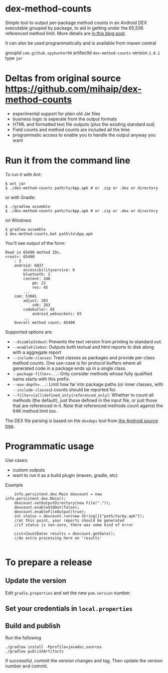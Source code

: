 # dex-method-counts

Simple tool to output per-package method counts in an Android DEX executable grouped by package, to aid in getting under the 65,536 referenced method limit. More details are [in this blog post](http://blog.persistent.info/2014/05/per-package-method-counts-for-androids.html).

It can also be used programmatically and is available from maven central

groupId `com.github.spyhunter99`
artifactId `dex-method-counts`
version `2.0.1`
type `jar`

# Deltas from original source https://github.com/mihaip/dex-method-counts

* experimental support for plain old Jar files
* business logic is seperate from the output formats
* HTML and formatted text file outputs (plus the existing standard out)
* Field counts and method counts are included all the time
* programmatic access to enable you to handle the output anyway you want

# Run it from the command line

To run it with Ant:

    $ ant jar
    $ ./dex-method-counts path/to/App.apk # or .zip or .dex or directory

or with Gradle:

    $ ./gradlew assemble
    $ ./dex-method-counts path/to/App.apk # or .zip or .dex or directory

on Windows:

    $ gradlew assemble
    $ dex-method-counts.bat path\to\App.apk

You'll see output of the form:

    Read in 65490 method IDs.
    <root>: 65490
        : 3
        android: 6837
            accessibilityservice: 6
            bluetooth: 2
            content: 248
                pm: 22
                res: 45
            ...
        com: 53881
            adjust: 283
                sdk: 283
            codebutler: 65
                android_websockets: 65
            ...
        Overall method count: 65490

Supported options are:

* `--disableStdout`: Prevents the text version from printing to standard out.
* `--enableFileOut`: Outputs both textual and html reports to disk along with a aggregate report
* `--include-classes`: Treat classes as packages and provide per-class method counts. One use-case is for protocol buffers where all generated code in a package ends up in a single class.
* `--package-filter=...`: Only consider methods whose fully qualified name starts with this prefix.
* `--max-depth=...`: Limit how far into package paths (or inner classes, with `--include-classes`) counts should be reported for.
* `--filter=[all|defined_only|referenced_only]`: Whether to count all methods (the default), just those defined in the input file, or just those that are referenced in it. Note that referenced methods count against the 64K method limit too.

The DEX file parsing is based on the `dexdeps` tool from
[the Android source tree](https://android.googlesource.com/platform/dalvik.git/+/master/tools/dexdeps/).


# Programmatic usage

Use cases:

* custom outputs
* want to run it as a build plugin (maven, gradle, etc)

Example

````
    info.persistent.dex.Main dexcount = new info.persistent.dex.Main();
    dexcount.setOutputDirectory(new File("."));
    dexcount.enableStdOut(false);
    dexcount.enableFileOutput(true);
    int status = dexcount.run(new String[]{"path/to/my.apk"});
    //at this point, your reports should be generated
    //if status is non-zero, there was some kind of error
    
    List<CountData> results = dexcount.getData();
    //do extra processing here on 'results'
    
````

# To prepare a release

## Update the version

Edit `gradle.properties` and set the new `pom.version` number.

## Set your credentials in `local.properties`

## Build and publish
Run the following

````
./gradlew install -Pprofile=javadoc,sources
./gradlew publishArtifacts
````

If successful, commit the version changes and tag. Then update the version number and commit.
